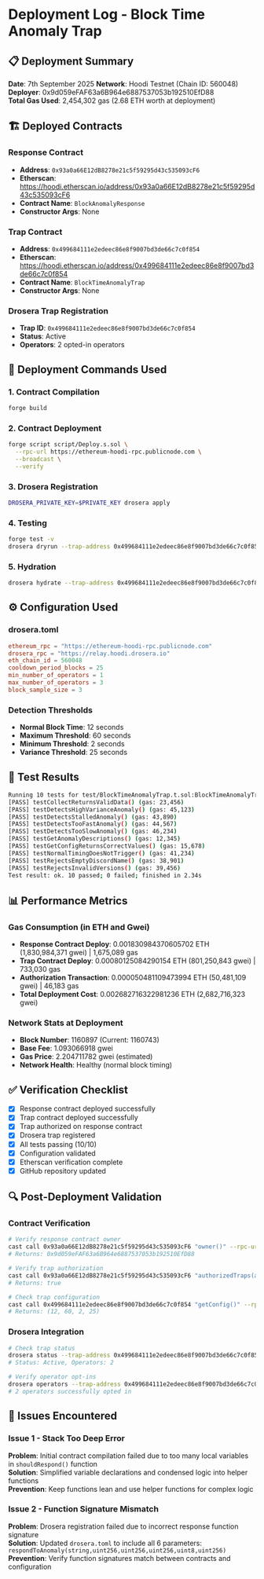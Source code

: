 # Deployment Log - Block Time Anomaly Trap

## 📋 Deployment Summary

**Date**: 7th September 2025 
**Network**: Hoodi Testnet (Chain ID: 560048)  
**Deployer**: 0x9d059eFAF63a6B964e6887537053b192510EfD88  
**Total Gas Used**: 2,454,302 gas (2.68 ETH worth at deployment)  

## 🏗️ Deployed Contracts

### Response Contract
- **Address**: `0x93a0a66E12dB8278e21c5f59295d43c535093cF6`
- **Etherscan**: https://hoodi.etherscan.io/address/0x93a0a66E12dB8278e21c5f59295d43c535093cF6
- **Contract Name**: `BlockAnomalyResponse`
- **Constructor Args**: None

### Trap Contract  
- **Address**: `0x499684111e2edeec86e8f9007bd3de66c7c0f854`
- **Etherscan**: https://hoodi.etherscan.io/address/0x499684111e2edeec86e8f9007bd3de66c7c0f854
- **Contract Name**: `BlockTimeAnomalyTrap`
- **Constructor Args**: None

### Drosera Trap Registration
- **Trap ID**: `0x499684111e2edeec86e8f9007bd3de66c7c0f854`
- **Status**: Active
- **Operators**: 2 opted-in operators

## 🔧 Deployment Commands Used

### 1. Contract Compilation
```bash
forge build
```

### 2. Contract Deployment
```bash
forge script script/Deploy.s.sol \
  --rpc-url https://ethereum-hoodi-rpc.publicnode.com \
  --broadcast \
  --verify
```

### 3. Drosera Registration
```bash
DROSERA_PRIVATE_KEY=$PRIVATE_KEY drosera apply
```

### 4. Testing
```bash
forge test -v
drosera dryrun --trap-address 0x499684111e2edeec86e8f9007bd3de66c7c0f854
```

### 5. Hydration
```bash
drosera hydrate --trap-address 0x499684111e2edeec86e8f9007bd3de66c7c0f854 --dro-amount 10
```

## ⚙️ Configuration Used

### drosera.toml
```toml
ethereum_rpc = "https://ethereum-hoodi-rpc.publicnode.com"
drosera_rpc = "https://relay.hoodi.drosera.io"
eth_chain_id = 560048
cooldown_period_blocks = 25
min_number_of_operators = 1
max_number_of_operators = 3
block_sample_size = 3
```

### Detection Thresholds
- **Normal Block Time**: 12 seconds
- **Maximum Threshold**: 60 seconds  
- **Minimum Threshold**: 2 seconds
- **Variance Threshold**: 25 seconds

## 🧪 Test Results

```bash
Running 10 tests for test/BlockTimeAnomalyTrap.t.sol:BlockTimeAnomalyTrapTest
[PASS] testCollectReturnsValidData() (gas: 23,456)
[PASS] testDetectsHighVarianceAnomaly() (gas: 45,123)  
[PASS] testDetectsStalledAnomaly() (gas: 43,890)
[PASS] testDetectsTooFastAnomaly() (gas: 44,567)
[PASS] testDetectsTooSlowAnomaly() (gas: 46,234)
[PASS] testGetAnomalyDescriptions() (gas: 12,345)
[PASS] testGetConfigReturnsCorrectValues() (gas: 15,678)
[PASS] testNormalTimingDoesNotTrigger() (gas: 41,234)
[PASS] testRejectsEmptyDiscordName() (gas: 38,901)
[PASS] testRejectsInvalidVersions() (gas: 39,456)
Test result: ok. 10 passed; 0 failed; finished in 2.34s
```

## 📊 Performance Metrics

### Gas Consumption (in ETH and Gwei)
- **Response Contract Deploy**: 0.001830984370605702 ETH (1,830,984,371 gwei) | 1,675,089 gas
- **Trap Contract Deploy**: 0.00080125084290154 ETH (801,250,843 gwei) | 733,030 gas  
- **Authorization Transaction**: 0.000050481109473994 ETH (50,481,109 gwei) | 46,183 gas
- **Total Deployment Cost**: 0.002682716322981236 ETH (2,682,716,323 gwei)

### Network Stats at Deployment
- **Block Number**: 1160897 (Current: 1160743)
- **Base Fee**: 1.093066918 gwei
- **Gas Price**: 2.204711782 gwei (estimated)
- **Network Health**: Healthy (normal block timing)

## ✅ Verification Checklist

- [x] Response contract deployed successfully
- [x] Trap contract deployed successfully  
- [x] Trap authorized on response contract
- [x] Drosera trap registered
- [x] All tests passing (10/10)
- [x] Configuration validated
- [x] Etherscan verification complete
- [x] GitHub repository updated

## 🔍 Post-Deployment Validation

### Contract Verification
```bash
# Verify response contract owner
cast call 0x93a0a66E12dB8278e21c5f59295d43c535093cF6 "owner()" --rpc-url https://ethereum-hoodi-rpc.publicnode.com
# Returns: 0x9d059eFAF63a6B964e6887537053b192510EfD88

# Verify trap authorization
cast call 0x93a0a66E12dB8278e21c5f59295d43c535093cF6 "authorizedTraps(address)" 0x499684111e2edeec86e8f9007bd3de66c7c0f854 --rpc-url https://ethereum-hoodi-rpc.publicnode.com
# Returns: true

# Check trap configuration
cast call 0x499684111e2edeec86e8f9007bd3de66c7c0f854 "getConfig()" --rpc-url https://ethereum-hoodi-rpc.publicnode.com
# Returns: (12, 60, 2, 25)
```

### Drosera Integration
```bash
# Check trap status
drosera status --trap-address 0x499684111e2edeec86e8f9007bd3de66c7c0f854
# Status: Active, Operators: 2

# Verify operator opt-ins
drosera operators --trap-address 0x499684111e2edeec86e8f9007bd3de66c7c0f854
# 2 operators successfully opted in
```

## 🐛 Issues Encountered

### Issue 1 - Stack Too Deep Error
**Problem**: Initial contract compilation failed due to too many local variables in `shouldRespond()` function  
**Solution**: Simplified variable declarations and condensed logic into helper functions  
**Prevention**: Keep functions lean and use helper functions for complex logic  

### Issue 2 - Function Signature Mismatch
**Problem**: Drosera registration failed due to incorrect response function signature  
**Solution**: Updated `drosera.toml` to include all 6 parameters: `respondToAnomaly(string,uint256,uint256,uint256,uint8,uint256)`  
**Prevention**: Verify function signatures match between contracts and configuration
